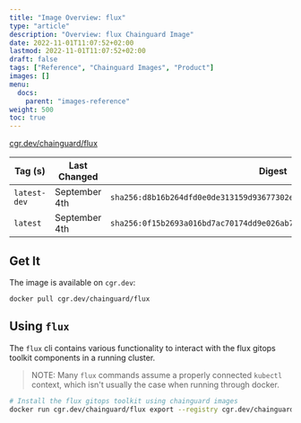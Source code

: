 ```yaml
---
title: "Image Overview: flux"
type: "article"
description: "Overview: flux Chainguard Image"
date: 2022-11-01T11:07:52+02:00
lastmod: 2022-11-01T11:07:52+02:00
draft: false
tags: ["Reference", "Chainguard Images", "Product"]
images: []
menu:
  docs:
    parent: "images-reference"
weight: 500
toc: true
---
```


[cgr.dev/chainguard/flux](https://github.com/chainguard-images/images/tree/main/images/flux)

| Tag (s)       | Last Changed  | Digest                                                                    |
|---------------|---------------|---------------------------------------------------------------------------|
|  `latest-dev` | September 4th | `sha256:d8b16b264dfd0e0de313159d93677302e6ff63b460ba08aec1d700f44dbb2d28` |
|  `latest`     | September 4th | `sha256:0f15b2693a016bd7ac70174dd9e026ab7bfb04203d49d194593afdf77ae97f74` |



## Get It

The image is available on `cgr.dev`:

```
docker pull cgr.dev/chainguard/flux
```

## Using `flux`

The `flux` cli contains various functionality to interact with the flux gitops toolkit components in a running cluster.

> NOTE: Many `flux` commands assume a properly connected `kubectl` context, which isn't usually the case when running through docker.

```bash
# Install the flux gitops toolkit using chainguard images
docker run cgr.dev/chainguard/flux export --registry cgr.dev/chainguard | kubectl apply -f -
```

